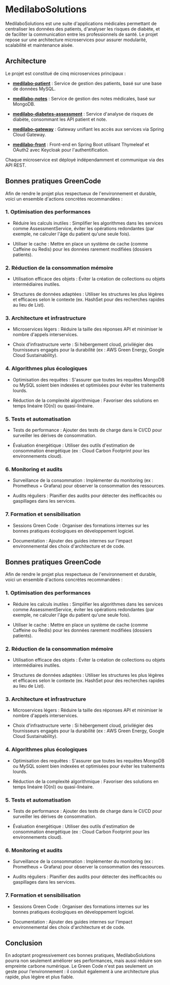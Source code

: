 
# MedilaboSolutions

MedilaboSolutions est une suite d'applications médicales permettant de centraliser les données des patients, d'analyser les risques de diabète, et de faciliter la communication entre les professionnels de santé.
Le projet repose sur une architecture microservices pour assurer modularité, scalabilité et maintenance aisée.


## Architecture

Le projet est constitué de cinq microservices principaux :

* [**medilabo-patient**](https://github.com/TheoMacrez/MedilaboSolutions/tree/main/medilabo-patient) : Service de gestion des patients, basé sur une base de données MySQL.

* [**medilabo-notes**](https://github.com/TheoMacrez/MedilaboSolutions/tree/main/medilabo-notes) : Service de gestion des notes médicales, basé sur MongoDB.

* [**medilabo-diabetes-assessment**](https://github.com/TheoMacrez/MedilaboSolutions/tree/main/medilabo-diabetes-assessment) : Service d'analyse de risques de diabète, consommant les API patient et note.

* [**medilabo-gateway**](https://github.com/TheoMacrez/MedilaboSolutions/tree/main/medilabo-gateway) : Gateway unifiant les accès aux services via Spring Cloud Gateway.

* [**medilabo-front**](https://github.com/TheoMacrez/MedilaboSolutions/tree/main/medilabo-front) : Front-end en Spring Boot utilisant Thymeleaf et OAuth2 avec Keycloak pour l'authentification.

Chaque microservice est déployé indépendamment et communique via des API REST.
## Bonnes pratiques GreenCode

Afin de rendre le projet plus respectueux de l'environnement et durable, voici un ensemble d'actions concrètes recommandées :

### 1. Optimisation des performances
* Réduire les calculs inutiles : Simplifier les algorithmes dans les services comme AssessmentService, éviter les opérations redondantes (par exemple, ne calculer l'âge du patient qu'une seule fois).

* Utiliser le cache : Mettre en place un système de cache (comme Caffeine ou Redis) pour les données rarement modifiées (dossiers patients).

### 2. Réduction de la consommation mémoire
* Utilisation efficace des objets : Éviter la création de collections ou objets intermédiaires inutiles.

* Structures de données adaptées : Utiliser les structures les plus légères et efficaces selon le contexte (ex. HashSet pour des recherches rapides au lieu de List).

### 3. Architecture et infrastructure
* Microservices légers : Réduire la taille des réponses API et minimiser le nombre d'appels interservices.

* Choix d'infrastructure verte : Si hébergement cloud, privilégier des fournisseurs engagés pour la durabilité (ex : AWS Green Energy, Google Cloud Sustainability).

### 4. Algorithmes plus écologiques
* Optimisation des requêtes : S'assurer que toutes les requêtes MongoDB ou MySQL soient bien indexées et optimisées pour éviter les traitements lourds.

* Réduction de la complexité algorithmique : Favoriser des solutions en temps linéaire (O(n)) ou quasi-linéaire.

### 5. Tests et automatisation
* Tests de performance : Ajouter des tests de charge dans le CI/CD pour surveiller les dérives de consommation.

* Évaluation énergétique : Utiliser des outils d'estimation de consommation énergétique (ex : Cloud Carbon Footprint pour les environnements cloud).

### 6. Monitoring et audits
* Surveillance de la consommation : Implémenter du monitoring (ex : Prometheus + Grafana) pour observer la consommation des ressources.

* Audits réguliers : Planifier des audits pour détecter des inefficacités ou gaspillages dans les services.

### 7. Formation et sensibilisation
* Sessions Green Code : Organiser des formations internes sur les bonnes pratiques écologiques en développement logiciel.

* Documentation : Ajouter des guides internes sur l'impact environnemental des choix d'architecture et de code.
## Bonnes pratiques GreenCode

Afin de rendre le projet plus respectueux de l'environnement et durable, voici un ensemble d'actions concrètes recommandées :

### 1. Optimisation des performances
* Réduire les calculs inutiles : Simplifier les algorithmes dans les services comme AssessmentService, éviter les opérations redondantes (par exemple, ne calculer l'âge du patient qu'une seule fois).

* Utiliser le cache : Mettre en place un système de cache (comme Caffeine ou Redis) pour les données rarement modifiées (dossiers patients).

### 2. Réduction de la consommation mémoire
* Utilisation efficace des objets : Éviter la création de collections ou objets intermédiaires inutiles.

* Structures de données adaptées : Utiliser les structures les plus légères et efficaces selon le contexte (ex. HashSet pour des recherches rapides au lieu de List).

### 3. Architecture et infrastructure
* Microservices légers : Réduire la taille des réponses API et minimiser le nombre d'appels interservices.

* Choix d'infrastructure verte : Si hébergement cloud, privilégier des fournisseurs engagés pour la durabilité (ex : AWS Green Energy, Google Cloud Sustainability).

### 4. Algorithmes plus écologiques
* Optimisation des requêtes : S'assurer que toutes les requêtes MongoDB ou MySQL soient bien indexées et optimisées pour éviter les traitements lourds.

* Réduction de la complexité algorithmique : Favoriser des solutions en temps linéaire (O(n)) ou quasi-linéaire.

### 5. Tests et automatisation
* Tests de performance : Ajouter des tests de charge dans le CI/CD pour surveiller les dérives de consommation.

* Évaluation énergétique : Utiliser des outils d'estimation de consommation énergétique (ex : Cloud Carbon Footprint pour les environnements cloud).

### 6. Monitoring et audits
* Surveillance de la consommation : Implémenter du monitoring (ex : Prometheus + Grafana) pour observer la consommation des ressources.

* Audits réguliers : Planifier des audits pour détecter des inefficacités ou gaspillages dans les services.

### 7. Formation et sensibilisation
* Sessions Green Code : Organiser des formations internes sur les bonnes pratiques écologiques en développement logiciel.

* Documentation : Ajouter des guides internes sur l'impact environnemental des choix d'architecture et de code.
## Conclusion

En adoptant progressivement ces bonnes pratiques, MedilaboSolutions pourra non seulement améliorer ses performances, mais aussi réduire son empreinte carbone numérique.
Le Green Code n'est pas seulement un geste pour l'environnement : il conduit également à une architecture plus rapide, plus légère et plus fiable.